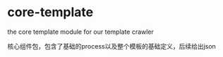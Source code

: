 # core-template
the core template module for our template crawler

核心组件包，包含了基础的process以及整个模板的基础定义，后续给出json
